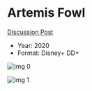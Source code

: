 # Artemis Fowl

[Discussion Post](https://www.avsforum.com/threads/bass-eq-for-filtered-movies.2995212/post-59807490)

* Year: 2020
* Format: Disney+ DD+

![img 0](https://i.imgur.com/ahx8zxi.jpg)

![img 1](https://i.imgur.com/PObLJoV.png)

